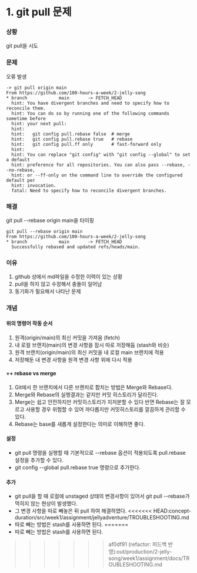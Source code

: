 # 1. git pull 문제

### 상황

git pull을 시도

### 문제

오류 발생

```
-> git pull origin main
From https://github.com/100-hours-a-week/2-jelly-song
* branch            main       -> FETCH_HEAD
  hint: You have divergent branches and need to specify how to reconcile them.
  hint: You can do so by running one of the following commands sometime before
  hint: your next pull:
  hint:
  hint:   git config pull.rebase false  # merge
  hint:   git config pull.rebase true   # rebase
  hint:   git config pull.ff only       # fast-forward only
  hint:
  hint: You can replace "git config" with "git config --global" to set a default
  hint: preference for all repositories. You can also pass --rebase, --no-rebase,
  hint: or --ff-only on the command line to override the configured default per
  hint: invocation.
  fatal: Need to specify how to reconcile divergent branches.
```

### 해결
git pull --rebase origin main을 타이핑
```
git pull --rebase origin main
From https://github.com/100-hours-a-week/2-jelly-song
* branch            main       -> FETCH_HEAD
  Successfully rebased and updated refs/heads/main.
```

### 이유

1. github 상에서 md파일을 수정한 이력이 있는 상황
2. pull을 하지 않고 수정해서 충돌이 일어남
3. 동기화가 필요해서 나타난 문제

### 개념

#### 위의 명령어 작동 순서
1. 원격(origin/main)의 최신 커밋을 가져옴 (fetch)
2. 내 로컬 브랜치(main)의 변경 사항을 잠시 따로 저장해둠 (stash와 비슷)
3. 원격 브랜치(origin/main)의 최신 커밋을 내 로컬 main 브랜치에 적용
4. 저장해둔 내 변경 사항을 원격 변경 사항 위에 다시 적용

#### ++ rebase vs merge

1. Git에서 한 브랜치에서 다른 브랜치로 합치는 방법은 Merge와 Rebase다.
2. Merge와 Rebase의 실행결과는 같지만 커밋 히스토리가 달라진다.
3. Merge는 쉽고 안전하지만 커밋히스토리가 지저분할 수 있다 반면 Rebase는 잘 모르고 사용할 경우 위험할 수 있어 까다롭지만 커밋히스토리를 깔끔하게 관리할 수 있다.
4. Rebase는 base를 새롭게 설정한다는 의미로 이해하면 좋다.

#### 설정
- git pull 명령을 실행할 때 기본적으로 --rebase 옵션이 적용되도록 pull.rebase 설정을 추가할 수 있다.
- git config --global pull.rebase true 명령으로 추가한다.

#### 추가
- git pull을 할 때 로컬에 unstaged 상태의 변경사항이 있어서 git pull --rebase가 먹히지 않는 현상이 발생했다.
- 그 변경 사항을 따로 빼놓은 뒤 pull 하여 해결하였다.
<<<<<<< HEAD:concept-duration/src/week1/assignment/jellyadventure/TROUBLESHOOTING.md
- 따로 빼는 방법은 stash를 사용하면 된다.
=======
- 따로 빼는 방법은 stash를 사용하면 된다.
>>>>>>> af0df91 (refactor: 피드백 반영):out/production/2-jelly-song/week1/assignment/docs/TROUBLESHOOTING.md
